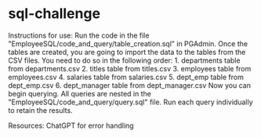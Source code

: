 # sql-challenge

Instructions for use:
    Run the code in the file "EmployeeSQL/code_and_query/table_creation.sql" in PGAdmin. 
    Once the tables are created, you are going to import the data to the tables from the CSV files. 
    You need to do so in the following order: 
        1. departments table from departments.csv
        2. titles table from titles.csv
        3. employees table from employees.csv
        4. salaries table from salaries.csv
        5. dept_emp table from dept_emp.csv
        6. dept_manager table from dept_manager.csv
    Now you can begin querying. All queries are nested in the "EmployeeSQL/code_and_query/query.sql" file.
    Run each query individually to retain the results. 

Resources: 
ChatGPT for error handling 

